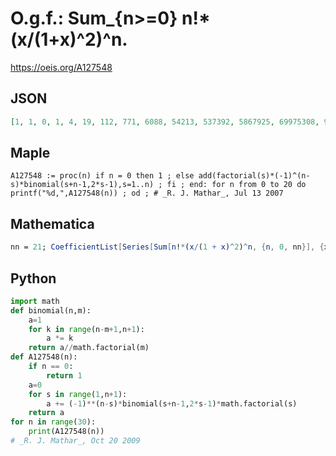 # O\.g\.f\.: Sum\_\{n\>\=0\} n\!\*\(x/\(1\+x\)^2\)^n\.
https://oeis.org/A127548
## JSON
```JSON
[1, 1, 0, 1, 4, 19, 112, 771, 6088, 54213, 537392, 5867925, 69975308, 904788263, 12607819040, 188341689287, 3002539594128, 50878366664393, 913161208490016, 17304836525709097, 345279674107957524, 7235298537356113339]
```
## Maple
```Maple
A127548 := proc(n) if n = 0 then 1 ; else add(factorial(s)*(-1)^(n-s)*binomial(s+n-1,2*s-1),s=1..n) ; fi ; end: for n from 0 to 20 do printf("%d,",A127548(n)) ; od ; # _R. J. Mathar_, Jul 13 2007
```
## Mathematica
```Mathematica
nn = 21; CoefficientList[Series[Sum[n!*(x/(1 + x)^2)^n, {n, 0, nn}], {x, 0, nn}], x] (* _Michael De Vlieger_, Sep 04 2016 *)
```
## Python
```Python
import math
def binomial(n,m):
    a=1
    for k in range(n-m+1,n+1):
        a *= k
    return a//math.factorial(m)
def A127548(n):
    if n == 0:
        return 1
    a=0
    for s in range(1,n+1):
        a += (-1)**(n-s)*binomial(s+n-1,2*s-1)*math.factorial(s)
    return a
for n in range(30):
    print(A127548(n))
# _R. J. Mathar_, Oct 20 2009
```
